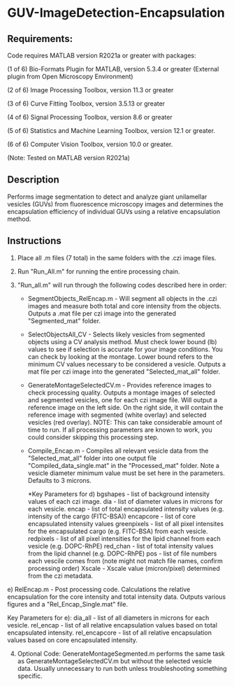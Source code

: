 # GUV-ImageDetection-Encapsulation

## Requirements:
Code requires MATLAB version R2021a or greater with packages:

(1 of 6) Bio-Formats Plugin for MATLAB, version 5.3.4 or greater (External plugin from Open Microscopy Environment)

(2 of 6) Image Processing Toolbox, version 11.3 or greater

(3 of 6) Curve Fitting Toolbox, version 3.5.13 or greater

(4 of 6) Signal Processing Toolbox, version 8.6 or greater

(5 of 6) Statistics and Machine Learning Toolbox, version 12.1 or greater.

(6 of 6) Computer Vision Toolbox, version 10.0 or greater.

(Note: Tested on MATLAB version R2021a)

## Description
Performs image segmentation to detect and analyze giant unilamellar vesicles (GUVs) from fluorescence microscopy images and determines the encapsulation efficiency of individual GUVs using a relative encapsulation method. 

## Instructions

1. Place all .m files (7 total) in the same folders with the .czi image files.

2. Run "Run_All.m" for running the entire processing chain.

3. "Run_all.m" will run through the following codes described here in order:

    * SegmentObjects_RelEncap.m - Will segment all objects in the .czi images and measure both total and core intensity from the objects. Outputs a .mat file per czi image into the generated "Segmented_mat" folder.

    * SelectObjectsAll_CV - Selects likely vesicles from segmented objects using a CV analysis method. Must check lower bound (lb) values to see if selection is accurate for your image conditions. You can check by looking at the montage. Lower bound refers to the minimum CV values necessary to be considered a vesicle. Outputs a mat file per czi image into the generated "Selected_mat_all" folder.

    * GenerateMontageSelectedCV.m - Provides reference images to check processing quality. Outputs a montage images of selected and segmented vesicles, one for each czi image file. Will output a reference image on the left side. On the right side, it will contain the reference image with segmented (white overlay) and selected vesicles (red overlay).
NOTE: This can take considerable amount of time to run. If all processing parameters are known to work, you could consider skipping this processing step.

    * Compile_Encap.m - Compiles all relevant vesicle data from the "Selected_mat_all" folder into one output file "Compiled_data_single.mat" in the "Processed_mat" folder. Note a vesicle diameter minimum value must be set here in the parameters. Defaults to 3 microns. 

        *Key Parameters for d)
bgshapes 	- list of background intensity values of each czi image.
dia 	 	- list of diameter values in microns for each vesicle.
encap 	 	- list of total encapsulated intensity values (e.g. intensity of the cargo (FITC-BSA))
encapcore 	- list of core encapsulated intensity values
greenpixels 	- list of all pixel intensites for the encapsulated cargo (e.g. FITC-BSA) from each vesicle.
redpixels	- list of all pixel intensities for the lipid channel from each vesicle (e.g. DOPC-RhPE)
red_chan	- list of total intensity values from the lipid channel (e.g. DOPC-RhPE)
pos 		- list of file numbers each vescile comes from (note might not match file names, confirm processing order)
Xscale 		- Xscale value (micron/pixel) determined from the czi metadata.

e) RelEncap.m - Post processing code. Calculations the relative encapsulation for the core intensity and total intensity data. Outputs various figures and a "Rel_Encap_Single.mat" file. 

Key Parameters for e):
dia_all 	- list of all diameters in microns for each vesicle.
rel_encap 	- list of all relative encapsulation values based on total encapsulated intensity.
rel_encapcore 	- list of all relative encapsulation values based on core encapsulated intensity.


4. Optional Code: GenerateMontageSegmented.m performs the same task as GenerateMontageSelectedCV.m but without the selected vesicle data. Usually unnecessary to run both unless troubleshooting something specific.
